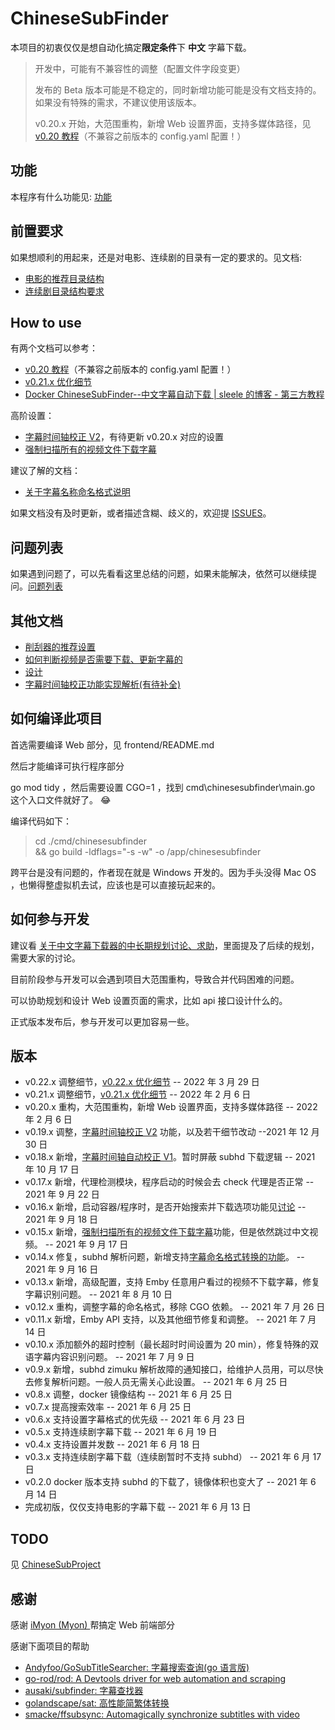 # ChineseSubFinder

本项目的初衷仅仅是想自动化搞定**限定条件**下 **中文** 字幕下载。

> 开发中，可能有不兼容性的调整（配置文件字段变更）
>
> 发布的 Beta 版本可能是不稳定的，同时新增功能可能是没有文档支持的。如果没有特殊的需求，不建议使用该版本。
>
> v0.20.x 开始，大范围重构，新增 Web 设置界面，支持多媒体路径，见 [v0.20 教程](https://github.com/allanpk716/ChineseSubFinder/tree/docs/DesignFile/v0.20教程)（不兼容之前版本的 config.yaml 配置！）

## 功能

本程序有什么功能见: [功能](https://github.com/allanpk716/ChineseSubFinder/blob/docs/DesignFile/功能.md)

## 前置要求

如果想顺利的用起来，还是对电影、连续剧的目录有一定的要求的。见文档:

- [电影的推荐目录结构](https://github.com/allanpk716/ChineseSubFinder/blob/docs/DesignFile/%E7%94%B5%E5%BD%B1%E5%92%8C%E8%BF%9E%E7%BB%AD%E5%89%A7%E7%9B%AE%E5%BD%95%E7%BB%93%E6%9E%84%E7%A4%BA%E4%BE%8B.md)
- [连续剧目录结构要求](https://github.com/allanpk716/ChineseSubFinder/blob/docs/DesignFile/%E8%BF%9E%E7%BB%AD%E5%89%A7%E7%9B%AE%E5%BD%95%E7%BB%93%E6%9E%84%E8%A6%81%E6%B1%82.md)

## How to use

有两个文档可以参考：

- [v0.20 教程](https://github.com/allanpk716/ChineseSubFinder/tree/docs/DesignFile/v0.20教程)（不兼容之前版本的 config.yaml 配置！）
- [v0.21.x 优化细节](https://github.com/allanpk716/ChineseSubFinder/issues/240)
- [Docker ChineseSubFinder--中文字幕自动下载 | sleele 的博客 - 第三方教程](https://sleele.com/2021/06/25/docker-chinesesubfinder-中文字幕自动下载/)

高阶设置：

- [字幕时间轴校正 V2](https://github.com/allanpk716/ChineseSubFinder/blob/docs/DesignFile/%E5%AD%97%E5%B9%95%E6%97%B6%E9%97%B4%E8%BD%B4%E6%A0%A1%E6%AD%A3V2.md)，有待更新 v0.20.x 对应的设置
- [强制扫描所有的视频文件下载字幕](https://github.com/allanpk716/ChineseSubFinder/blob/docs/DesignFile/强制扫描所有的视频文件下载字幕.md)

建议了解的文档：

- [关于字幕名称命名格式说明](https://github.com/allanpk716/ChineseSubFinder/blob/docs/DesignFile/%E5%85%B3%E4%BA%8E%E5%AD%97%E5%B9%95%E5%90%8D%E7%A7%B0%E5%91%BD%E5%90%8D%E6%A0%BC%E5%BC%8F%E8%AF%B4%E6%98%8E.md)

如果文档没有及时更新，或者描述含糊、歧义的，欢迎提 [ISSUES](https://github.com/allanpk716/ChineseSubFinder/issues)。

## 问题列表

如果遇到问题了，可以先看看这里总结的问题，如果未能解决，依然可以继续提问。[问题列表](https://github.com/allanpk716/ChineseSubFinder/blob/docs/DesignFile/%E9%97%AE%E9%A2%98%E5%88%97%E8%A1%A8.md)

## 其他文档

- [削刮器的推荐设置](https://github.com/allanpk716/ChineseSubFinder/blob/docs/DesignFile/%E5%89%8A%E5%88%AE%E5%99%A8%E7%9A%84%E6%8E%A8%E8%8D%90%E8%AE%BE%E7%BD%AE.md)
- [如何判断视频是否需要下载、更新字幕的](https://github.com/allanpk716/ChineseSubFinder/blob/docs/DesignFile/%E5%A6%82%E4%BD%95%E5%88%A4%E6%96%AD%E8%A7%86%E9%A2%91%E6%98%AF%E5%90%A6%E9%9C%80%E8%A6%81%E4%B8%8B%E8%BD%BD%E3%80%81%E6%9B%B4%E6%96%B0%E5%AD%97%E5%B9%95%E7%9A%84.md)
- [设计](https://github.com/allanpk716/ChineseSubFinder/blob/docs/DesignFile/%E8%AE%BE%E8%AE%A1.md)
- [字幕时间轴校正功能实现解析(有待补全)](https://github.com/allanpk716/ChineseSubFinder/blob/docs/DesignFile/字幕时间轴校正功能实现解析/字幕时间轴校正功能实现解析.md)

## 如何编译此项目

首选需要编译 Web 部分，见 frontend/README.md

然后才能编译可执行程序部分

go mod tidy ，然后需要设置 CGO=1 ，找到 cmd\chinesesubfinder\main.go 这个入口文件就好了。 :joy:

编译代码如下：

> cd ./cmd/chinesesubfinder \
>  && go build -ldflags="-s -w" -o /app/chinesesubfinder

跨平台是没有问题的，作者现在就是 Windows 开发的。因为手头没得 Mac OS ，也懒得整虚拟机去试，应该也是可以直接玩起来的。

## 如何参与开发

建议看 [关于中文字幕下载器的中长期规划讨论、求助](https://github.com/allanpk716/ChineseSubFinder/issues/20)，里面提及了后续的规划，需要大家的讨论。

目前阶段参与开发可以会遇到项目大范围重构，导致合并代码困难的问题。

可以协助规划和设计 Web 设置页面的需求，比如 api 接口设计什么的。

正式版本发布后，参与开发可以更加容易一些。

## 版本

- v0.22.x 调整细节，[v0.22.x 优化细节](https://github.com/allanpk716/ChineseSubFinder/issues/266) -- 2022 年 3 月 29 日
- v0.21.x 调整细节，[v0.21.x 优化细节](https://github.com/allanpk716/ChineseSubFinder/issues/240) -- 2022 年 2 月 6 日
- v0.20.x 重构，大范围重构，新增 Web 设置界面，支持多媒体路径 -- 2022 年 2 月 6 日
- v0.19.x 调整，[字幕时间轴校正 V2](https://github.com/allanpk716/ChineseSubFinder/blob/docs/DesignFile/%E5%AD%97%E5%B9%95%E6%97%B6%E9%97%B4%E8%BD%B4%E6%A0%A1%E6%AD%A3V2.md) 功能，以及若干细节改动 --2021 年 12 月 30 日
- v0.18.x 新增，[字幕时间轴自动校正 V1](https://github.com/allanpk716/ChineseSubFinder/blob/docs/DesignFile/%E5%AD%97%E5%B9%95%E6%97%B6%E9%97%B4%E8%BD%B4%E6%A0%A1%E6%AD%A3.md)。暂时屏蔽 subhd 下载逻辑 -- 2021 年 10 月 17 日
- v0.17.x 新增，代理检测模块，程序启动的时候会去 check 代理是否正常 -- 2021 年 9 月 22 日
- v0.16.x 新增，启动容器/程序时，是否开始搜索并下载选项功能见[讨论](https://github.com/allanpk716/ChineseSubFinder/issues/50) -- 2021 年 9 月 18 日
- v0.15.x 新增，[强制扫描所有的视频文件下载字幕](https://github.com/allanpk716/ChineseSubFinder/blob/docs/DesignFile/%E5%BC%BA%E5%88%B6%E6%89%AB%E6%8F%8F%E6%89%80%E6%9C%89%E7%9A%84%E8%A7%86%E9%A2%91%E6%96%87%E4%BB%B6%E4%B8%8B%E8%BD%BD%E5%AD%97%E5%B9%95.md)功能，但是依然跳过中文视频。 -- 2021 年 9 月 17 日
- v0.14.x 修复，subhd 解析问题，新增支持[字幕命名格式转换的功能](https://github.com/allanpk716/ChineseSubFinder/blob/docs/DesignFile/%E5%85%B3%E4%BA%8E%E5%AD%97%E5%B9%95%E5%90%8D%E7%A7%B0%E5%91%BD%E5%90%8D%E6%A0%BC%E5%BC%8F%E8%AF%B4%E6%98%8E.md)。 -- 2021 年 9 月 16 日
- v0.13.x 新增，高级配置，支持 Emby 任意用户看过的视频不下载字幕，修复字幕识别问题。 -- 2021 年 8 月 10 日
- v0.12.x 重构，调整字幕的命名格式，移除 CGO 依赖。 -- 2021 年 7 月 26 日
- v0.11.x 新增，Emby API 支持，以及其他细节修复和调整。 -- 2021 年 7 月 14 日
- v0.10.x 添加额外的超时控制（最长超时时间设置为 20 min），修复特殊的双语字幕内容识别问题。 -- 2021 年 7 月 9 日
- v0.9.x 新增，subhd zimuku 解析故障的通知接口，给维护人员用，可以尽快去修复解析问题。一般人员无需关心此设置。 -- 2021 年 6 月 25 日
- v0.8.x 调整，docker 镜像结构 -- 2021 年 6 月 25 日
- v0.7.x 提高搜索效率 -- 2021 年 6 月 25 日
- v0.6.x 支持设置字幕格式的优先级 -- 2021 年 6 月 23 日
- v0.5.x 支持连续剧字幕下载 -- 2021 年 6 月 19 日
- v0.4.x 支持设置并发数 -- 2021 年 6 月 18 日
- v0.3.x 支持连续剧字幕下载（连续剧暂时不支持 subhd） -- 2021 年 6 月 17 日
- v0.2.0 docker 版本支持 subhd 的下载了，镜像体积也变大了 -- 2021 年 6 月 14 日
- 完成初版，仅仅支持电影的字幕下载 -- 2021 年 6 月 13 日

## TODO

见 [ChineseSubProject](https://github.com/users/allanpk716/projects/2)

## 感谢

感谢 [iMyon (Myon) ](https://github.com/iMyon) 帮搞定 Web 前端部分

感谢下面项目的帮助

- [Andyfoo/GoSubTitleSearcher: 字幕搜索查询(go 语言版)](https://github.com/Andyfoo/GoSubTitleSearcher)
- [go-rod/rod: A Devtools driver for web automation and scraping](https://github.com/go-rod/rod)
- [ausaki/subfinder: 字幕查找器](https://github.com/ausaki/subfinder)
- [golandscape/sat: 高性能简繁体转换](https://github.com/golandscape/sat)
- [smacke/ffsubsync: Automagically synchronize subtitles with video](https://github.com/smacke/ffsubsync)
